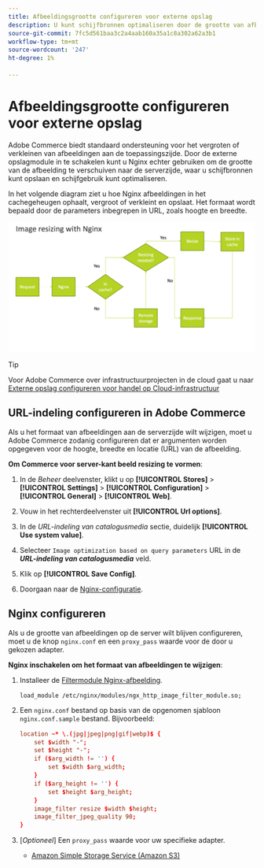 ```yaml
---
title: Afbeeldingsgrootte configureren voor externe opslag
description: U kunt schijfbronnen optimaliseren door de grootte van afbeeldingen op de server te configureren.
source-git-commit: 7fc5d561baa3c2a4aab160a35a1c8a302a62a3b1
workflow-type: tm+mt
source-wordcount: '247'
ht-degree: 1%

---
```


# Afbeeldingsgrootte configureren voor externe opslag

Adobe Commerce biedt standaard ondersteuning voor het vergroten of verkleinen van afbeeldingen aan de toepassingszijde. Door de externe opslagmodule in te schakelen kunt u Nginx echter gebruiken om de grootte van de afbeelding te verschuiven naar de serverzijde, waar u schijfbronnen kunt opslaan en schijfgebruik kunt optimaliseren.

In het volgende diagram ziet u hoe Nginx afbeeldingen in het cachegeheugen ophaalt, vergroot of verkleint en opslaat. Het formaat wordt bepaald door de parameters inbegrepen in URL, zoals hoogte en breedte.

![afbeelding vergroten/verkleinen](../../assets/configuration/remote-storage-nginx-image-resize.png)

>[!TIP]
>
>Voor Adobe Commerce over infrastructuurprojecten in de cloud gaat u naar [Externe opslag configureren voor handel op Cloud-infrastructuur](cloud-support.md)

## URL-indeling configureren in Adobe Commerce

Als u het formaat van afbeeldingen aan de serverzijde wilt wijzigen, moet u Adobe Commerce zodanig configureren dat er argumenten worden opgegeven voor de hoogte, breedte en locatie (URL) van de afbeelding.

**Om Commerce voor server-kant beeld resizing te vormen**:

1. In de _Beheer_ deelvenster, klikt u op **[!UICONTROL Stores]** > **[!UICONTROL Settings]** > **[!UICONTROL Configuration]** > **[!UICONTROL General]** > **[!UICONTROL Web]**.

1. Vouw in het rechterdeelvenster uit **[!UICONTROL Url options]**.

1. In de _URL-indeling van catalogusmedia_ sectie, duidelijk **[!UICONTROL Use system value]**.

1. Selecteer `Image optimization based on query parameters` URL in de **_URL-indeling van catalogusmedia_** veld.

1. Klik op **[!UICONTROL Save Config]**.

1. Doorgaan naar de [Nginx-configuratie](#configure-nginx).

## Nginx configureren

Als u de grootte van afbeeldingen op de server wilt blijven configureren, moet u de knop `nginx.conf` en een `proxy_pass` waarde voor de door u gekozen adapter.

**Nginx inschakelen om het formaat van afbeeldingen te wijzigen**:

1. Installeer de [Filtermodule Nginx-afbeelding][nginx-module].

   ```shell
   load_module /etc/nginx/modules/ngx_http_image_filter_module.so;
   ```

1. Een `nginx.conf` bestand op basis van de opgenomen sjabloon `nginx.conf.sample` bestand. Bijvoorbeeld:

   ```conf
   location ~* \.(jpg|jpeg|png|gif|webp)$ {
       set $width "-";
       set $height "-";
       if ($arg_width != '') {
           set $width $arg_width;
       }
       if ($arg_height != '') {
           set $height $arg_height;
       }
       image_filter resize $width $height;
       image_filter_jpeg_quality 90;
   }
   ```

1. [_Optioneel_] Een `proxy_pass` waarde voor uw specifieke adapter.

   - [Amazon Simple Storage Service (Amazon S3)](remote-storage-aws-s3.md)

<!-- link definitions -->

[nginx-module]: https://nginx.org/en/docs/http/ngx_http_image_filter_module.html
